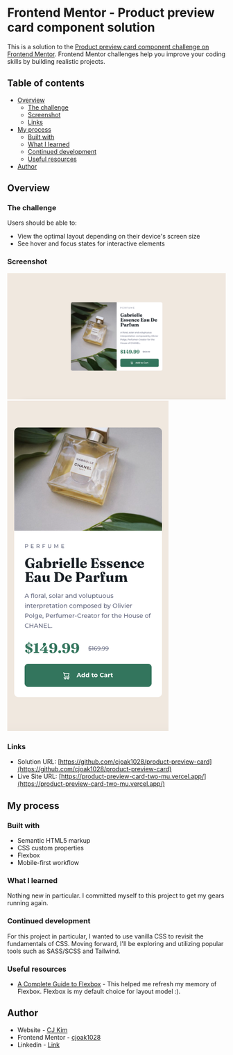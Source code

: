 # Frontend Mentor - Product preview card component solution

This is a solution to the [Product preview card component challenge on Frontend Mentor](https://www.frontendmentor.io/challenges/product-preview-card-component-GO7UmttRfa). Frontend Mentor challenges help you improve your coding skills by building realistic projects. 

## Table of contents

- [Overview](#overview)
  - [The challenge](#the-challenge)
  - [Screenshot](#screenshot)
  - [Links](#links)
- [My process](#my-process)
  - [Built with](#built-with)
  - [What I learned](#what-i-learned)
  - [Continued development](#continued-development)
  - [Useful resources](#useful-resources)
- [Author](#author)

## Overview

### The challenge

Users should be able to:

- View the optimal layout depending on their device's screen size
- See hover and focus states for interactive elements

### Screenshot

![](./images/screenshot-desktop.png)
![](./images/screenshot-mobile.png)

### Links

- Solution URL: [https://github.com/cjoak1028/product-preview-card](https://github.com/cjoak1028/product-preview-card)
- Live Site URL: [https://product-preview-card-two-mu.vercel.app/](https://product-preview-card-two-mu.vercel.app/)

## My process

### Built with

- Semantic HTML5 markup
- CSS custom properties
- Flexbox
- Mobile-first workflow

### What I learned

Nothing new in particular. I committed myself to this project to get my gears running again.

### Continued development

For this project in particular, I wanted to use vanilla CSS to revisit the fundamentals of CSS. Moving forward, I'll be exploring and utilizing popular tools such as SASS/SCSS and Tailwind.

### Useful resources

- [A Complete Guide to Flexbox](https://css-tricks.com/snippets/css/a-guide-to-flexbox/#aa-flexbox-tricks) - This helped me refresh my memory of Flexbox. Flexbox is my default choice for layout model :).

## Author

- Website - [CJ Kim](https://cjkim.dev/)
- Frontend Mentor - [cjoak1028](https://www.frontendmentor.io/profile/cjoak1028)
- Linkedin - [Link](https://www.linkedin.com/in/david-kim-966351255/)
